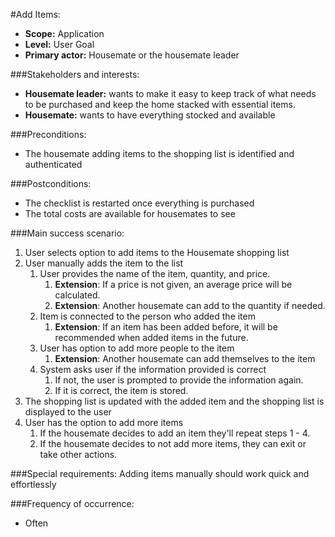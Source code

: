#Add Items:
+ **Scope:** Application
+ **Level:** User Goal
+ **Primary actor:** Housemate or the housemate leader

###Stakeholders and interests:
+ **Housemate leader:** wants to make it easy to keep track of what needs to be purchased and keep the home stacked with essential items.
+ **Housemate:** wants to have everything stocked and available


###Preconditions:
+ The housemate adding items to the shopping list is identified and authenticated

###Postconditions:
+ The checklist is restarted once everything is purchased
+ The total costs are available for housemates to see

###Main success scenario:

1. User selects option to add items to the Housemate shopping list
2. User manually adds the item to the list
   1. User provides the name of the item, quantity, and price.
      1. **Extension**: If a price is not given, an average price will be calculated.
      2. **Extension**: Another housemate can add to the quantity if needed.  
   2. Item is connected to the person who added the item
      1.  **Extension**: If an item has been added before, it will be recommended when added items in the future.
   3. User has option to add more people to the item
      1. **Extension**: Another housemate can add themselves to the item
   4. System asks user if the information provided is correct
      1. If not, the user is prompted to provide the information again.
      2. If it is correct, the item is stored.
3. The shopping list is updated with the added item and the shopping list is displayed to the user
4. User has the option to add more items 
   1. If the housemate decides to add an item they'll repeat steps 1 - 4.
   2. If the housemate decides to not add more items, they can exit or take other actions.




###Special requirements:
Adding items manually should work quick and effortlessly

###Frequency of occurrence:
+ Often